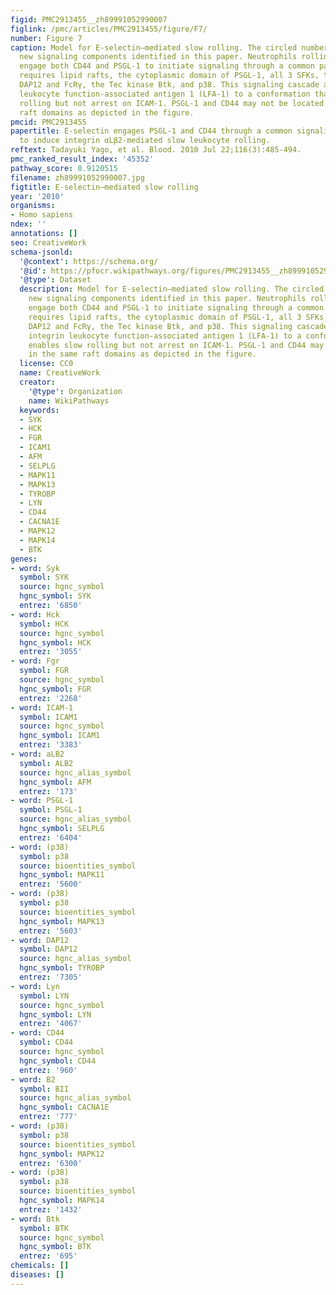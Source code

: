 ```yaml
---
figid: PMC2913455__zh89991052990007
figlink: /pmc/articles/PMC2913455/figure/F7/
number: Figure 7
caption: Model for E-selectin–mediated slow rolling. The circled numbers represent
  new signaling components identified in this paper. Neutrophils rolling on E-selectin
  engage both CD44 and PSGL-1 to initiate signaling through a common pathway that
  requires lipid rafts, the cytoplasmic domain of PSGL-1, all 3 SFKs, the ITAM adaptors
  DAP12 and FcRγ, the Tec kinase Btk, and p38. This signaling cascade activates integrin
  leukocyte function-associated antigen 1 (LFA-1) to a conformation that enables slow
  rolling but not arrest on ICAM-1. PSGL-1 and CD44 may not be located in the same
  raft domains as depicted in the figure.
pmcid: PMC2913455
papertitle: E-selectin engages PSGL-1 and CD44 through a common signaling pathway
  to induce integrin αLβ2-mediated slow leukocyte rolling.
reftext: Tadayuki Yago, et al. Blood. 2010 Jul 22;116(3):485-494.
pmc_ranked_result_index: '45352'
pathway_score: 0.9120515
filename: zh89991052990007.jpg
figtitle: E-selectin–mediated slow rolling
year: '2010'
organisms:
- Homo sapiens
ndex: ''
annotations: []
seo: CreativeWork
schema-jsonld:
  '@context': https://schema.org/
  '@id': https://pfocr.wikipathways.org/figures/PMC2913455__zh89991052990007.html
  '@type': Dataset
  description: Model for E-selectin–mediated slow rolling. The circled numbers represent
    new signaling components identified in this paper. Neutrophils rolling on E-selectin
    engage both CD44 and PSGL-1 to initiate signaling through a common pathway that
    requires lipid rafts, the cytoplasmic domain of PSGL-1, all 3 SFKs, the ITAM adaptors
    DAP12 and FcRγ, the Tec kinase Btk, and p38. This signaling cascade activates
    integrin leukocyte function-associated antigen 1 (LFA-1) to a conformation that
    enables slow rolling but not arrest on ICAM-1. PSGL-1 and CD44 may not be located
    in the same raft domains as depicted in the figure.
  license: CC0
  name: CreativeWork
  creator:
    '@type': Organization
    name: WikiPathways
  keywords:
  - SYK
  - HCK
  - FGR
  - ICAM1
  - AFM
  - SELPLG
  - MAPK11
  - MAPK13
  - TYROBP
  - LYN
  - CD44
  - CACNA1E
  - MAPK12
  - MAPK14
  - BTK
genes:
- word: Syk
  symbol: SYK
  source: hgnc_symbol
  hgnc_symbol: SYK
  entrez: '6850'
- word: Hck
  symbol: HCK
  source: hgnc_symbol
  hgnc_symbol: HCK
  entrez: '3055'
- word: Fgr
  symbol: FGR
  source: hgnc_symbol
  hgnc_symbol: FGR
  entrez: '2268'
- word: ICAM-1
  symbol: ICAM1
  source: hgnc_symbol
  hgnc_symbol: ICAM1
  entrez: '3383'
- word: aLB2
  symbol: ALB2
  source: hgnc_alias_symbol
  hgnc_symbol: AFM
  entrez: '173'
- word: PSGL-1
  symbol: PSGL-1
  source: hgnc_alias_symbol
  hgnc_symbol: SELPLG
  entrez: '6404'
- word: (p38)
  symbol: p38
  source: bioentities_symbol
  hgnc_symbol: MAPK11
  entrez: '5600'
- word: (p38)
  symbol: p38
  source: bioentities_symbol
  hgnc_symbol: MAPK13
  entrez: '5603'
- word: DAP12
  symbol: DAP12
  source: hgnc_alias_symbol
  hgnc_symbol: TYROBP
  entrez: '7305'
- word: Lyn
  symbol: LYN
  source: hgnc_symbol
  hgnc_symbol: LYN
  entrez: '4067'
- word: CD44
  symbol: CD44
  source: hgnc_symbol
  hgnc_symbol: CD44
  entrez: '960'
- word: B2
  symbol: BII
  source: hgnc_alias_symbol
  hgnc_symbol: CACNA1E
  entrez: '777'
- word: (p38)
  symbol: p38
  source: bioentities_symbol
  hgnc_symbol: MAPK12
  entrez: '6300'
- word: (p38)
  symbol: p38
  source: bioentities_symbol
  hgnc_symbol: MAPK14
  entrez: '1432'
- word: Btk
  symbol: BTK
  source: hgnc_symbol
  hgnc_symbol: BTK
  entrez: '695'
chemicals: []
diseases: []
---
```

